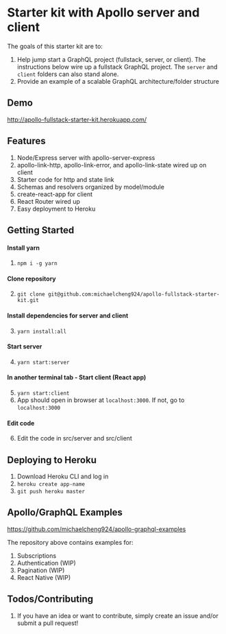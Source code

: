 # Starter kit with Apollo server and client

The goals of this starter kit are to:

1.  Help jump start a GraphQL project (fullstack, server, or client). The instructions below wire up a fullstack GraphQL project. The `server` and `client` folders can also stand alone.
1.  Provide an example of a scalable GraphQL architecture/folder structure

## Demo

http://apollo-fullstack-starter-kit.herokuapp.com/

## Features

1.  Node/Express server with apollo-server-express
1.  apollo-link-http, apollo-link-error, and apollo-link-state wired up on client
1.  Starter code for http and state link
1.  Schemas and resolvers organized by model/module
1.  create-react-app for client
1.  React Router wired up
1.  Easy deployment to Heroku

## Getting Started

#### Install yarn

1.  `npm i -g yarn`

#### Clone repository

2.  `git clone git@github.com:michaelcheng924/apollo-fullstack-starter-kit.git`

#### Install dependencies for server and client

3.  `yarn install:all`

#### Start server

4.  `yarn start:server`

#### In another terminal tab - Start client (React app)

5.  `yarn start:client`
6.  App should open in browser at `localhost:3000`. If not, go to `localhost:3000`

#### Edit code

6.  Edit the code in src/server and src/client

## Deploying to Heroku

1.  Download Heroku CLI and log in
1.  `heroku create app-name`
1.  `git push heroku master`

## Apollo/GraphQL Examples

https://github.com/michaelcheng924/apollo-graphql-examples

The repository above contains examples for:

1. Subscriptions
2. Authentication (WIP)
3. Pagination (WIP)
4. React Native (WIP)

## Todos/Contributing

1.  If you have an idea or want to contribute, simply create an issue and/or submit a pull request!
